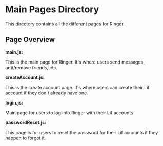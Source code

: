 # Main Pages Directory 
This directory contains all the different pages for Ringer. 

## Page Overview

**main.js:**

This is the main page for Ringer. It's where users send messages, add/remove friends, etc. 

**createAccount.js:**

This is the create account page. It's where users can create their Lif account if they don't already have one.

**login.js:**

Main page for users to log into Ringer with their Lif accounts

**passwordReset.js:**

This page is for users to reset the password for their Lif accounts if they happen to forget it. 
